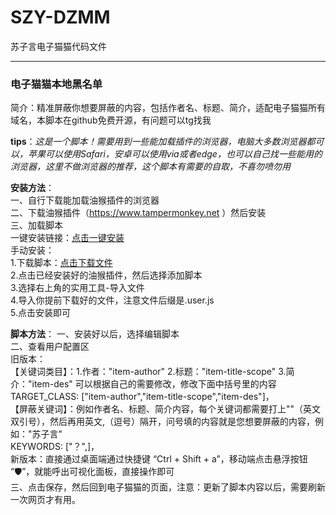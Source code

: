 # SZY-DZMM
苏子言电子猫猫代码文件    

---  
### 电子猫猫本地黑名单   
简介：精准屏蔽你想要屏蔽的内容，包括作者名、标题、简介，适配电子猫猫所有域名，本脚本在github免费开源，有问题可以tg找我  

**tips**：*这是一个脚本！需要用到一些能加载插件的浏览器，电脑大多数浏览器都可以，苹果可以使用Safari，安卓可以使用via或者edge，也可以自己找一些能用的浏览器，这里不做浏览器的推荐，这个脚本有需要的自取，不喜勿喷勿用*   

**安装方法**：   
一、自行下载能加载油猴插件的浏览器   
二、下载油猴插件（https://www.tampermonkey.net ）然后安装   
三、加载脚本   
一键安装链接：[点击一键安装](https://raw.githubusercontent.com/Suziyan-528/SZY-DZMM/raw/refs/heads/main/%E7%94%B5%E5%AD%90%E7%8C%AB%E7%8C%AB%E6%9C%AC%E5%9C%B0%E9%BB%91%E5%90%8D%E5%8D%95/%E5%B0%8F%E9%BB%91%E5%B1%8B%E4%B8%93%E4%B8%9A%E7%89%88.user.js)   
手动安装：  
1.下载脚本：[点击下载文件](https://github.com/Suziyan-528/SZY-DZMM/releases/tag/V5.5)   
2.点击已经安装好的油猴插件，然后选择添加脚本   
3.选择右上角的实用工具-导入文件   
4.导入你提前下载好的文件，注意文件后缀是.user.js   
5.点击安装即可     


**脚本方法**：
一、安装好以后，选择编辑脚本      
二、查看用户配置区    
旧版本：   
【关键词类目】：1.作者："item-author"   2.标题："item-title-scope"   3.简介："item-des"  可以根据自己的需要修改，修改下面中括号里的内容      
TARGET_CLASS: ["item-author","item-title-scope","item-des"]，    
【屏蔽关键词】：例如作者名、标题、简介内容，每个关键词都需要打上""（英文双引号），然后再用英文,（逗号）隔开，问号填的内容就是您想要屏蔽的内容，例如："苏子言"         
KEYWORDS: ["？",]，    
新版本：直接通过桌面端通过快捷键 “Ctrl + Shift + a”，移动端点击悬浮按钮 “🛡️”，就能呼出可视化面板，直接操作即可   
三、点击保存，然后回到电子猫猫的页面，注意：更新了脚本内容以后，需要刷新一次网页才有用。   

